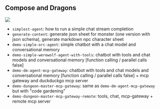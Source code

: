 ## Compose and Dragons

![](imgs/cnd.png)

- `simplest-agent`: how to run a simple chat stream completion 
- `generate-content`: generate json sheet for monster (one version with json schema), generate markdown npc character sheet 
- `demo-simple-orc-agent`: simple chatbot with a chat model and conversational memory
- `demo-simple-werewolf-agent-with-tools`: chatbot with tools and chat models and conversational memory [function calling / parallel calls false]
- `demo-dm-agent-mcp-gateway`: chatbot with tools and chat models and conversational memory [function calling / parallel calls false] + mcp gateway and duckduckgo mcp server
- `demo-dungeon-master-mcp-gateway`: same as `demo-dm-agent-mcp-gateway` but with "code gardening"
- `demo-dungeon-master-mcp-gateway-remote`: tools, chat, mcp-gateway + remote mcp server


<!--

**Here are some ideas to get you started:**

🙋‍♀️ A short introduction - what is your organization all about?
🌈 Contribution guidelines - how can the community get involved?
👩‍💻 Useful resources - where can the community find your docs? Is there anything else the community should know?
🍿 Fun facts - what does your team eat for breakfast?
🧙 Remember, you can do mighty things with the power of [Markdown](https://docs.github.com/github/writing-on-github/getting-started-with-writing-and-formatting-on-github/basic-writing-and-formatting-syntax)
-->
